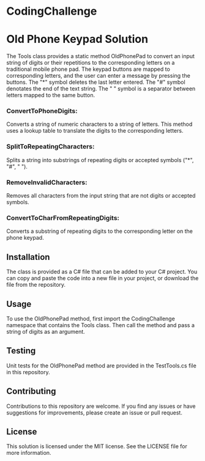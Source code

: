 # CodingChallenge
<h1>Old Phone Keypad Solution</h1>
The Tools class provides a static method OldPhonePad to convert an input string of digits or their repetitions to the corresponding letters on a traditional mobile phone pad. The keypad buttons are mapped to corresponding letters, and the user can enter a message by pressing the buttons. The "*" symbol deletes the last letter entered. The "#" symbol denotates the end of the text string. The " " symbol is a separator between letters mapped to the same button.
<h3>ConvertToPhoneDigits:</h3> Converts a string of numeric characters to a string of letters. This method uses a lookup table to translate the digits to the corresponding letters.
<h3>SplitToRepeatingCharacters:</h3> Splits a string into substrings of repeating digits or accepted symbols ("*", "#", " ").
<h3>RemoveInvalidCharacters:</h3> Removes all characters from the input string that are not digits or accepted symbols.
<h3>ConvertToCharFromRepeatingDigits:</h3> Converts a substring of repeating digits to the corresponding letter on the phone keypad.

<h2>Installation</h2>
The class is provided as a C# file that can be added to your C# project. You can copy and paste the code into a new file in your project, or download the file from the repository.

<h2>Usage</h2>
To use the OldPhonePad method, first import the CodingChallenge namespace that contains the Tools class. Then call the method and pass a string of digits as an argument.

<h2>Testing</h2>
Unit tests for the OldPhonePad method are provided in the TestTools.cs file in this repository.

<h2>Contributing</h2>
Contributions to this repository are welcome. If you find any issues or have suggestions for improvements, please create an issue or pull request.

<h2>License</h2>
This solution is licensed under the MIT license. See the LICENSE file for more information.
